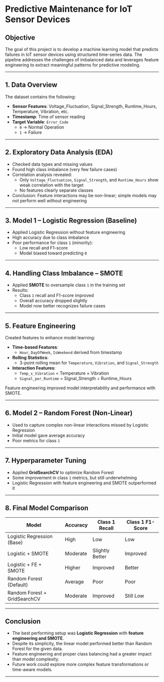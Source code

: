 # Predictive Maintenance for IoT Sensor Devices

## Objective

The goal of this project is to develop a machine learning model that predicts failures in IoT sensor devices using structured time-series data. The pipeline addresses the challenges of imbalanced data and leverages feature engineering to extract meaningful patterns for predictive modeling.

---

## 1. Data Overview

The dataset contains the following:

- **Sensor Features**: Voltage_Fluctuation, Signal_Strength, Runtime_Hours, Temperature, Vibration, etc.
- **Timestamp**: Time of sensor reading
- **Target Variable**: `Error_Code`
  - `0` → Normal Operation
  - `1` → Failure

---

## 2. Exploratory Data Analysis (EDA)

- Checked data types and missing values
- Found high class imbalance (very few failure cases)
- Correlation analysis revealed:
  - Only `Voltage_Fluctuation`, `Signal_Strength`, and `Runtime_Hours` show weak correlation with the target
  - No features clearly separate classes
- Conclusion: Feature interactions may be non-linear; simple models may not perform well without engineering

---

## 3. Model 1 – Logistic Regression (Baseline)

- Applied Logistic Regression without feature engineering
- High accuracy due to class imbalance
- Poor performance for class `1` (minority):
  - Low recall and F1-score
  - Model biased toward predicting `0`

---

## 4. Handling Class Imbalance – SMOTE

- Applied **SMOTE** to oversample class `1` in the training set
- Results:
  - Class `1` recall and F1-score improved
  - Overall accuracy dropped slightly
  - Model now better recognizes failure cases

---

## 5. Feature Engineering

Created features to enhance model learning:

- **Time-based Features**:
  - `Hour`, `DayOfWeek`, `IsWeekend` derived from timestamp
- **Rolling Statistics**:
  - 3-point rolling mean for `Temperature`, `Vibration`, and `Signal_Strength`
- **Interaction Features**:
  - `Temp_x_Vibration` = Temperature × Vibration
  - `Signal_per_Runtime` = Signal_Strength ÷ Runtime_Hours

Feature engineering improved model interpretability and performance with SMOTE.

---

## 6. Model 2 – Random Forest (Non-Linear)

- Used to capture complex non-linear interactions missed by Logistic Regression
- Initial model gave average accuracy
- Poor metrics for class `1`

---

## 7. Hyperparameter Tuning

- Applied **GridSearchCV** to optimize Random Forest
- Some improvement in class `1` metrics, but still underwhelming
- Logistic Regression with feature engineering and SMOTE outperformed it

---

## 8. Final Model Comparison

| Model                           | Accuracy | Class 1 Recall | Class 1 F1-Score |
|--------------------------------|----------|----------------|------------------|
| Logistic Regression (Base)     | High     | Low            | Low              |
| Logistic + SMOTE               | Moderate | Slightly Better| Improved         |
| Logistic + FE + SMOTE          | Higher    | Improved       | Better           |
| Random Forest (Default)        | Average  | Poor           | Poor             |
| Random Forest + GridSearchCV   | Moderate | Improved       | Still Low        |

---

## Conclusion

- The best performing setup was **Logistic Regression** with **feature engineering and SMOTE**.
- Despite its simplicity, the linear model performed better than Random Forest for the given data.
- Feature engineering and proper class balancing had a greater impact than model complexity.
- Future work could explore more complex feature transformations or time-aware models.

---
